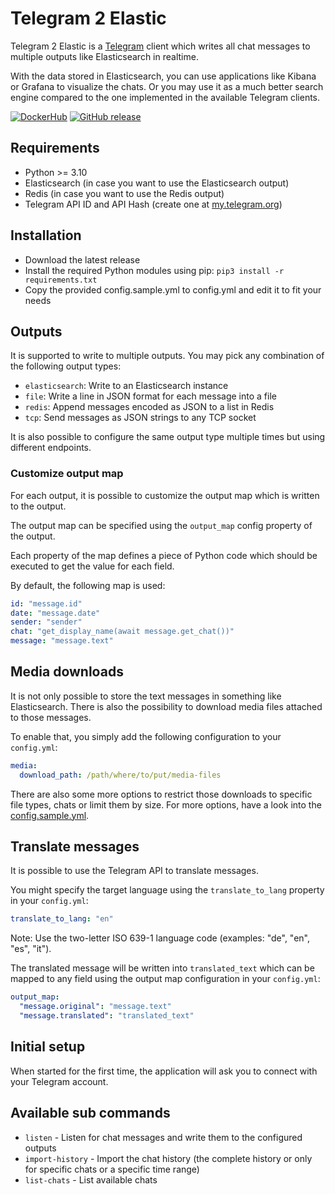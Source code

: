 # Telegram 2 Elastic

Telegram 2 Elastic is a [Telegram](https://telegram.org) client which writes all chat messages to multiple outputs like Elasticsearch in realtime.

With the data stored in Elasticsearch, you can use applications like Kibana or Grafana to visualize the chats. Or you may use it as a much better search engine compared to the one implemented in the available Telegram clients.

[![DockerHub](https://img.shields.io/badge/download-DockerHub-blue?logo=docker)](https://hub.docker.com/r/programie/telegram2elastic)
[![GitHub release](https://img.shields.io/github/v/release/Programie/Telegram2Elastic)](https://github.com/Programie/Telegram2Elastic/releases/latest)

## Requirements

* Python >= 3.10
* Elasticsearch (in case you want to use the Elasticsearch output)
* Redis (in case you want to use the Redis output)
* Telegram API ID and API Hash (create one at [my.telegram.org](https://my.telegram.org))

## Installation

* Download the latest release
* Install the required Python modules using pip: `pip3 install -r requirements.txt`
* Copy the provided config.sample.yml to config.yml and edit it to fit your needs

## Outputs

It is supported to write to multiple outputs. You may pick any combination of the following output types:

* `elasticsearch`: Write to an Elasticsearch instance
* `file`: Write a line in JSON format for each message into a file
* `redis`: Append messages encoded as JSON to a list in Redis
* `tcp`: Send messages as JSON strings to any TCP socket

It is also possible to configure the same output type multiple times but using different endpoints.

### Customize output map

For each output, it is possible to customize the output map which is written to the output.

The output map can be specified using the `output_map` config property of the output.

Each property of the map defines a piece of Python code which should be executed to get the value for each field.

By default, the following map is used:

```yaml
id: "message.id"
date: "message.date"
sender: "sender"
chat: "get_display_name(await message.get_chat())"
message: "message.text"
```

## Media downloads

It is not only possible to store the text messages in something like Elasticsearch. There is also the possibility to download media files attached to those messages.

To enable that, you simply add the following configuration to your `config.yml`:

```yaml
media:
  download_path: /path/where/to/put/media-files
```

There are also some more options to restrict those downloads to specific file types, chats or limit them by size. For more options, have a look into the [config.sample.yml](config.sample.yml).

## Translate messages

It is possible to use the Telegram API to translate messages.

You might specify the target language using the `translate_to_lang` property in your `config.yml`:

```yaml
translate_to_lang: "en"
```

Note: Use the two-letter ISO 639-1 language code (examples: "de", "en", "es", "it").

The translated message will be written into `translated_text` which can be mapped to any field using the output map configuration in your `config.yml`:

```yaml
output_map:
  "message.original": "message.text"
  "message.translated": "translated_text"
```

## Initial setup

When started for the first time, the application will ask you to connect with your Telegram account.

## Available sub commands

* `listen` - Listen for chat messages and write them to the configured outputs
* `import-history` - Import the chat history (the complete history or only for specific chats or a specific time range)
* `list-chats` - List available chats